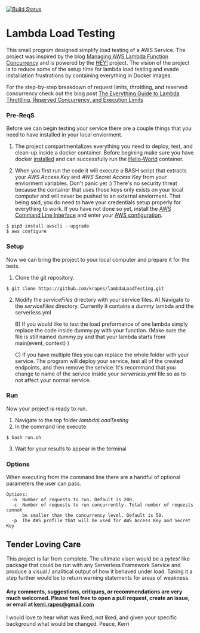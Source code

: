 [![Build Status](https://travis-ci.org/krapes/lambdaLoadTesting.svg?branch=master)](https://travis-ci.org/krapes/lambdaLoadTesting)
# Lambda Load Testing


This small program designed simplify load testing of a AWS Service. The project was inspired by the blog [Managing AWS Lambda Function Concurrency](https://aws.amazon.com/blogs/compute/managing-aws-lambda-function-concurrency/) and is powered by the [HEY!](https://github.com/rakyll/hey) project. The vision of the project is to reduce some of the setup time for lambda load testing and evade installiation frustrations by containing everything in Docker images. 

For the step-by-step breakdown of request limits, throttling, and reserved concurrency check out the blog post [The Everything Guide to Lambda Throttling, Reserved Concurrency, and Execution Limits](https://medium.com/@kerri.rapes/the-everything-guide-to-lambda-throttling-reserved-concurrency-and-execution-limits-d64f144129e5)

### Pre-ReqS
Before we can begin testing your service there are a couple things that you need to have installed in your local enviorment.
1) The project compartmentalizes everything you need to deploy, test, and clean-up inside a docker container. Before begining make sure you have docker [installed](https://docs.docker.com/v17.12/install/) and can successfully run the [Hello-World](https://docs.docker.com/v17.12/get-started/part2/) container.

2) When you first run the code it will execute a BASH script that extracts your _AWS Access Key_ and _AWS Secret Access Key_ from your enviorment variables. Don't panic yet :) There's no security threat because the container that uses those keys only exists on your local computer and will never be pushed to an external enviorment. That being said, you do need to have your credentials setup properly for everything to work. If you have not done so yet, install the [AWS Command Line Interface](https://docs.aws.amazon.com/cli/latest/userguide/cli-chap-install.html) and enter your [AWS configuration](https://docs.aws.amazon.com/cli/latest/userguide/cli-chap-configure.html).
````
$ pip3 install awscli --upgrade
$ aws configure
````

### Setup
Now we can bring the project to your local computer and prepare it for the tests. 
1) Clone the git repository.
```
$ git clone https://github.com/krapes/lambdaLoadTesting.git
````
2) Modify the _serviceFiles_ directory with your service files.
    A) Navigate to the _serviceFiles_ directory. Currently it contains a _dummy_ lambda and the serverless.yml

    B) If you would like to test the load preformance of one lambda simply replace the code inside dummy.py with your       function. (Make sure the file is still named dummy.py and that your lambda starts from main(event, context)    )

    C) If you have multiple files you can replace the whole folder with your service. The program will deploy your service, test all of the created endpoints, and then remove the service. It's recommand that you change to name of the service inside your _serverless.yml_ file so as to not affect your normal service. 

### Run
Now your project is ready to run.
1) Navigate to the top folder _lambdaLoadTesting_
2) In the command line execute:
````
$ bash run.sh
`````
3) Wait for your results to appear in the terminal

### Options
When executing from the command line there are a handful of optional parameters the user can pass.

```
Options:
  -n  Number of requests to run. Default is 200.
  -c  Number of requests to run concurrently. Total number of requests cannot
      be smaller than the concurrency level. Default is 50.
  -p  The AWS profile that will be used for AWS Access Key and Secret Key
  ```

## Tender Loving Care

This project is far from complete. The ultimate vison would be a _pytest_ like package that could be run with any Serverless Framework Service and produce a visual / analitical output of how it behaved under load. Taking it a step further would be to return warning statements for areas of weakness. 

#### Any comments, suggestions, critiques, or recommendations are very much welcomed. Please feel free to open a pull request, create an issue, or email at kerri.rapes@gmail.com 

I would love to hear what was liked, not liked, and given your specific background what would be changed. Peace, Kerri


